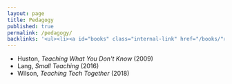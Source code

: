 ```yaml
---
layout: page
title: Pedagogy
published: true
permalink: /pedagogy/
backlinks: '<ul><li><a id="books" class="internal-link" href="/books/">Books</a></li></ul>'
---
```


* Huston, _Teaching What You Don't Know_ (2009) 
* Lang, _Small Teaching_ (2016) 
* Wilson, _Teaching Tech Together_ (2018) 
